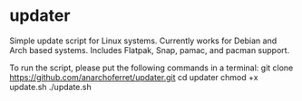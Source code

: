 # updater
Simple update script for Linux systems.  Currently works for Debian and Arch based systems.  Includes Flatpak, Snap, pamac, and pacman support.

To run the script, please put the following commands in a terminal:
git clone https://github.com/anarchoferret/updater.git
cd updater
chmod +x update.sh 
./update.sh